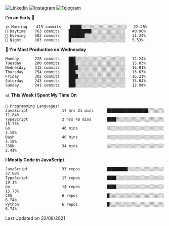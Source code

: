 [![Linkedin](https://img.shields.io/badge/-Archie-blue?style=flat-square&labelColor=gray&logo=Linkedin&logoColor=white&link=https://www.linkedin.com/in/archisdi)](https://www.linkedin.com/in/archisdi)
[![Instagram](https://img.shields.io/badge/-@archisdi-orange?style=flat-square&labelColor=gray&logo=Instagram&logoColor=white&link=https://www.instagram.com/archisdi)](https://www.instagram.com/archisdi)
[![Telegram](https://img.shields.io/badge/-aai-informational?style=flat-square&labelColor=gray&logo=telegram&logoColor=white&link=https://t.me/archisdi)](https://t.me/archisdi)

<!--START_SECTION:waka-->
**I'm an Early 🐤** 

```text
🌞 Morning    415 commits    █████░░░░░░░░░░░░░░░░░░░░   22.28% 
🌆 Daytime    763 commits    ██████████░░░░░░░░░░░░░░░   40.96% 
🌃 Evening    582 commits    ███████░░░░░░░░░░░░░░░░░░   31.24% 
🌙 Night      103 commits    █░░░░░░░░░░░░░░░░░░░░░░░░   5.53%

```
📅 **I'm Most Productive on Wednesday** 

```text
Monday       228 commits    ███░░░░░░░░░░░░░░░░░░░░░░   12.24% 
Tuesday      280 commits    ███░░░░░░░░░░░░░░░░░░░░░░   15.03% 
Wednesday    315 commits    ████░░░░░░░░░░░░░░░░░░░░░   16.91% 
Thursday     254 commits    ███░░░░░░░░░░░░░░░░░░░░░░   13.63% 
Friday       302 commits    ████░░░░░░░░░░░░░░░░░░░░░   16.21% 
Saturday     243 commits    ███░░░░░░░░░░░░░░░░░░░░░░   13.04% 
Sunday       241 commits    ███░░░░░░░░░░░░░░░░░░░░░░   12.94%

```


📊 **This Week I Spent My Time On** 

```text
💬 Programming Languages: 
JavaScript               17 hrs 21 mins      ██████████████████░░░░░░░   71.84% 
TypeScript               3 hrs 48 mins       ████░░░░░░░░░░░░░░░░░░░░░   15.73% 
Go                       46 mins             ░░░░░░░░░░░░░░░░░░░░░░░░░   3.18% 
Bash                     46 mins             ░░░░░░░░░░░░░░░░░░░░░░░░░   3.18% 
JSON                     34 mins             ░░░░░░░░░░░░░░░░░░░░░░░░░   2.41%

```

**I Mostly Code in JavaScript** 

```text
JavaScript               33 repos            █████████░░░░░░░░░░░░░░░░   37.08% 
TypeScript               17 repos            ████░░░░░░░░░░░░░░░░░░░░░   19.1% 
Go                       14 repos            ████░░░░░░░░░░░░░░░░░░░░░   15.73% 
CSS                      6 repos             █░░░░░░░░░░░░░░░░░░░░░░░░   6.74% 
Python                   6 repos             █░░░░░░░░░░░░░░░░░░░░░░░░   6.74%

```



 Last Updated on 22/08/2021
<!--END_SECTION:waka-->